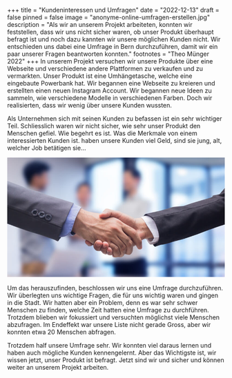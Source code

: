 +++
title = "Kundeninteressen und Umfragen"
date = "2022-12-13"
draft = false
pinned = false
image = "anonyme-online-umfragen-erstellen.jpg"
description = "Als wir an unserem Projekt arbeiteten, konnten wir feststellen, dass wir uns nicht sicher waren, ob unser Produkt überhaupt befragt ist und noch dazu kannten wir unsere möglichen Kunden nicht. Wir entschieden uns dabei eine Umfrage in Bern durchzuführen, damit wir ein paar unserer Fragen beantworten konnten."
footnotes = "T﻿heo Münger 2022"
+++
In unserem Projekt versuchen wir unsere Produkte über eine Webseite und verschiedene andere Plattformen zu verkaufen und zu vermarkten. Unser Produkt ist eine Umhängetasche, welche eine eingebaute Powerbank hat. Wir begannen eine Webseite zu kreieren und erstellten einen neuen Instagram Account. Wir begannen neue Ideen zu sammeln, wie verschiedene Modelle in verschiedenen Farben. Doch wir realisierten, dass wir wenig über unsere Kunden wussten. 

Als Unternehmen sich mit seinen Kunden zu befassen ist ein sehr wichtiger Teil. Schliesslich waren wir nicht sicher, wie sehr unser Produkt den Menschen gefiel. Wie begehrt es ist. Was die Merkmale von einem interessierten Kunden ist. haben unsere Kunden viel Geld, sind sie jung, alt, welcher Job betätigen sie… 

![](kundenbewertung_wert-ihrer-kunden-berechnen.jpg)

Um das herauszufinden, beschlossen wir uns eine Umfrage durchzuführen. Wir überlegten uns wichtige Fragen, die für uns wichtig waren und gingen in die Stadt. Wir hatten aber ein Problem, denn es war sehr schwer Menschen zu finden, welche Zeit hatten eine Umfrage zu durchführen. Trotzdem blieben wir fokussiert und versuchten möglichst viele Menschen abzufragen. Im Endeffekt war unsere Liste nicht gerade Gross, aber wir konnten etwa 20 Menschen abfragen. 

Trotzdem half unsere Umfrage sehr. Wir konnten viel daraus lernen und haben auch mögliche Kunden kennengelernt. Aber das Wichtigste ist, wir wissen jetzt, unser Produkt ist befragt. Jetzt sind wir und sicher und können weiter an unserem Projekt arbeiten.